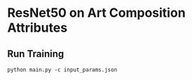 # ResNet50 on Art Composition Attributes

## Run Training
```
python main.py -c input_params.json
```
